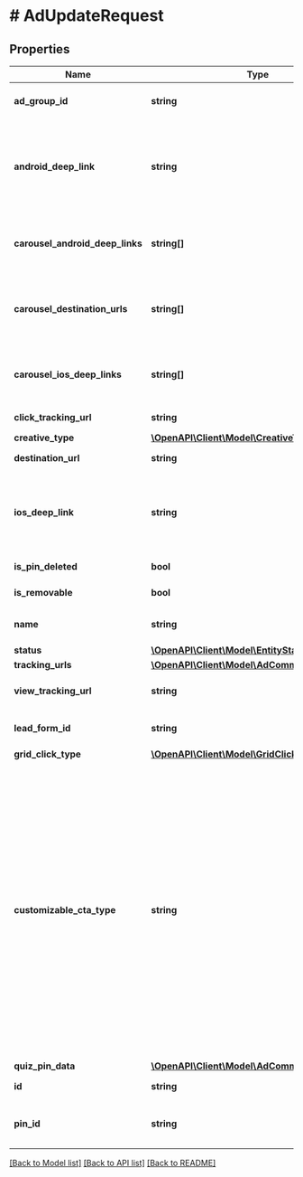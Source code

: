 # # AdUpdateRequest

## Properties

Name | Type | Description | Notes
------------ | ------------- | ------------- | -------------
**ad_group_id** | **string** | ID of the ad group that contains the ad. | [optional]
**android_deep_link** | **string** | Deep link URL for Android devices. Not currently available. Using this field will generate an error. | [optional]
**carousel_android_deep_links** | **string[]** | Comma-separated deep links for the carousel pin on Android. | [optional]
**carousel_destination_urls** | **string[]** | Comma-separated destination URLs for the carousel pin to promote. | [optional]
**carousel_ios_deep_links** | **string[]** | Comma-separated deep links for the carousel pin on iOS. | [optional]
**click_tracking_url** | **string** | Tracking url for the ad clicks. | [optional]
**creative_type** | [**\OpenAPI\Client\Model\CreativeType**](CreativeType.md) |  | [optional]
**destination_url** | **string** | Destination URL. | [optional]
**ios_deep_link** | **string** | Deep link URL for iOS devices. Not currently available. Using this field will generate an error. | [optional]
**is_pin_deleted** | **bool** | Is original pin deleted? | [optional]
**is_removable** | **bool** | Is pin repinnable? | [optional]
**name** | **string** | Name of the ad - 255 chars max. | [optional]
**status** | [**\OpenAPI\Client\Model\EntityStatus**](EntityStatus.md) |  | [optional]
**tracking_urls** | [**\OpenAPI\Client\Model\AdCommonTrackingUrls**](AdCommonTrackingUrls.md) |  | [optional]
**view_tracking_url** | **string** | Tracking URL for ad impressions. | [optional]
**lead_form_id** | **string** | Lead form ID for lead ad generation. | [optional]
**grid_click_type** | [**\OpenAPI\Client\Model\GridClickType**](GridClickType.md) |  | [optional]
**customizable_cta_type** | **string** | Select a call to action (CTA) to display below your ad. Available only for ads with direct links enabled. CTA options for consideration and conversion campaigns are LEARN_MORE, SHOP_NOW, BOOK_NOW, SIGN_UP, VISIT_WEBSITE, BUY_NOW, GET_OFFER, ORDER_NOW, ADD_TO_CART (for conversion campaigns with add to cart conversion events only) | [optional]
**quiz_pin_data** | [**\OpenAPI\Client\Model\AdCommonQuizPinData**](AdCommonQuizPinData.md) |  | [optional]
**id** | **string** | The ID of this ad. |
**pin_id** | **string** | Pin ID. This field may only be updated for draft ads. | [optional]

[[Back to Model list]](../../README.md#models) [[Back to API list]](../../README.md#endpoints) [[Back to README]](../../README.md)
